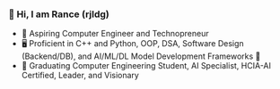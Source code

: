 ### 🚀 Hi, I am Rance (rjldg)

- 📗 Aspiring Computer Engineer and Technopreneur
- 🖥 Proficient in C++ and Python, OOP, DSA, Software Design (Backend/DB), and AI/ML/DL Model Development Frameworks :robot:
- 🌱 Graduating Computer Engineering Student, AI Specialist, HCIA-AI Certified, Leader, and Visionary
<!--
**rjldg/rjldg** is a ✨ _special_ ✨ repository because its `README.md` (this file) appears on your GitHub profile.

Here are some ideas to get you started:

- 🔭 I’m currently working on ...
- 🌱 I’m currently learning ...
- 👯 I’m looking to collaborate on ...
- 🤔 I’m looking for help with ...
- 💬 Ask me about ...
- 📫 How to reach me: ...
- 😄 Pronouns: ...
- ⚡ Fun fact: ...
-->
